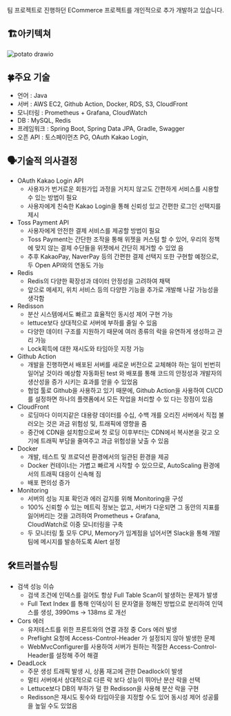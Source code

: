 팀 프로젝트로 진행하던 ECommerce 프로젝트를 개인적으로 추가 개발하고 있습니다.

## 🏗아키텍쳐
![potato drawio](https://github.com/tangpoo/eCommerce/assets/131866367/c76b0c58-4b8a-4a34-87e8-0d98a6b228d7)

## 🍀주요 기술

- 언어 : Java
- 서버 : AWS EC2, Github Action, Docker, RDS, S3, CloudFront
- 모니터링 : Prometheus + Grafana, CloudWatch
- DB : MySQL, Redis
- 프레임워크 : Spring Boot, Spring Data JPA, Gradle, Swagger
- 오픈 API : 토스페이먼츠 PG, OAuth Kakao Login, 

## 🗣️기술적 의사결정

- OAuth Kakao Login API
  - 사용자가 번거로운 회원가입 과정을 거치지 않고도 간편하게 서비스를 시용할 수 있는 방법이 필요
  - 사용자에게 친숙한 Kakao Login을 통해 신뢰성 있고 간편한 로그인 선택지를 제시
- Toss Payment API
  - 사용자에게 안전한 결제 서비스를 제공할 방법이 필요
  - Toss Payment는 간단한 조작을 통해 위젯을 커스텀 할 수 있어, 우리의 정책에 맞지 않는 결제 수단들을 위젯에서 간단히 제거할 수 있었 
    음
  - 추후 KakaoPay, NaverPay 등의 간편한 결제 선택지 또한 구현할 예정으로, 두 Open API와의 연동도 가능
- Redis 
  - Redis의 다양한 확장성과 데이터 안정성을 고려하여 채택
  - 앞으로 메세지, 위치 서비스 등의 다양한 기능을 추가로 개발해 나갈 가능성을 생각함
- Redisson
  - 분산 시스템에서도 빠르고 효율적인 동시성 제어 구현 가능
  - lettuce보다 상대적으로 서버에 부하를 줄일 수 있음
  - 다양한 데이터 구조를 지원하기 때문에 여러 종류의 락을 유연하게 생성하고 관리 가능
  - Lock획득에 대한 재시도와 타임아웃 지정 가능
- Github Action
    - 개발을 진행하면서 배포된 서버를 새로운 버전으로 교체해야 하는 일이 빈번히 일어날 것이라 예상함
      자동화된 test 와 배포를 통해 코드의 안정성과 개발자의 생산성을 증가 시키는 효과를 얻을 수 있었음
    - 협업 툴로 Github을 사용하고 있기 때문에, Github Action을 사용하여 CI/CD를 설정하면 하나의 플랫폼에서 모든 작업을 처리할 수 있 
      다는 장점이 있음
- CloudFront
    - 로딩마다 이미지같은 대용량 데이터를 수십, 수백 개를 오리진 서버에서 직접 불러오는 것은 과금 위험성 및, 트래픽에 영향을 줌
    - 중간에 CDN을 설치함으로써 첫 로딩 이후부터는 CDN에서 복사본을 갖고 오기에 트래픽 부담을 줄여주고 과금 위험성을 낮출 수 있음
- Docker
  - 개발, 테스트 및 프로덕션 환경에서의 일관된 환경을 제공
  - Docker 컨테이너는 가볍고 빠르게 시작할 수 있으므로, AutoScaling 환경에서의 트래픽 대응이 신속해 짐
  - 배포 편의성 증가
- Monitoring
  - 서버의 성능 지표 확인과 에러 감지를 위해 Monitoring을 구성
  - 100% 신뢰할 수 있는 메트릭 정보는 없고, 서버가 다운되면 그 동안의 지표를 잃어버리는 것을 고려하여 Prometheus + Grafana,     
    CloudWatch로 이중 모니터링을 구축
  - 두 모니터링 툴 모두 CPU, Memory가 임계점을 넘어서면 Slack을 통해 개발팀에 메시지를 발송하도록 Alert 설정

## 🛠트러블슈팅

- 검색 성능 이슈
  - 검색 조건에 인덱스를 걸어도 항상 Full Table Scan이 발생하는 문제가 발생
  - Full Text Index 를 통해 인덱싱이 된 문자열을 정해진 방법으로 분리하여 인덱스를 생성, 3990ms -> 138ms 로 개선
- Cors 에러
  - 유저테스트를 위한 프론트와의 연결 과정 중 Cors 에러 발생
  - Preflight 요청에 Access-Control-Header 가 설정되지 않아 발생한 문제
  - WebMvcConfigurer를 사용하여 서버가 원하는 적절한 Access-Control-Header를 설정해 주어 해결
- DeadLock
  - 주문 생성 트래픽 발생 시, 상품 재고에 관한 Deadlock이 발생
  - 멀티 서버에서 상대적으로 다른 락 보다 성능이 뛰어난 분산 락을 선택
  - Lettuce보다 DB의 부하가 덜 한 Redisson을 사용해 분산 락을 구현
  - Redisson은 재시도 횟수와 타임아웃을 지정할 수도 있어 동시성 제어 성공률을 높일 수도 있었음
